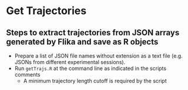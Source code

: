 # Get Trajectories

## Steps to extract trajectories from JSON arrays generated by Flika and save as R objects

- Prepare a list of JSON file names without extension as a text file (e.g. JSONs from different experimental sessions).
- Run `getTrajs.R` at the command line as indicated in the scripts comments
  - A minimum trajectory length cutoff is required by the script

